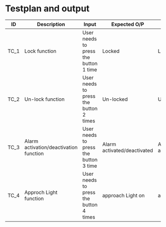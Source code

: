 # Testplan and output
| ID|Description|Input|Expected O/P|Actual O/P|Status|
|-----|---------|----------|-----------|---------|------|
|TC_1|Lock function|User needs to press the button 1 time| Locked |Locked 
|TC_2|Un-lock function|User needs to press the button 2 times| Un-locked|Un-locked|
|TC_3|Alarm activation/deactivation function|User needs to press the button 3 time|Alarm activated/deactivated|Alarm activated/deactivated|
|TC_4|Approch Light function|User needs to press the button 4 times|approach Light on|approach Light on|

